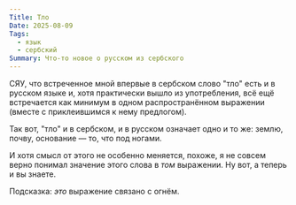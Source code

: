 ```yaml
---
Title: Тло
Date: 2025-08-09
Tags:
  - язык
  - сербский
Summary: Что-то новое о русском из сербского
---
```


СЯУ, что встреченное мной впервые в сербском слово "тло" есть и в русском языке и, хотя практически вышло из употребления, всё ещё встречается как минимум в одном распространённом выражении (вместе с приклеившимся к нему предлогом).

Так вот, "тло" и в сербском, и в русском означает одно и то же: землю, почву, основание — то, что под ногами.

И хотя смысл от этого не особенно меняется, похоже, я не совсем верно понимал значение этого слова в _том_ выражении. Ну вот, а теперь и вы знаете.

Подсказка: _это_ выражение связано с огнём.
